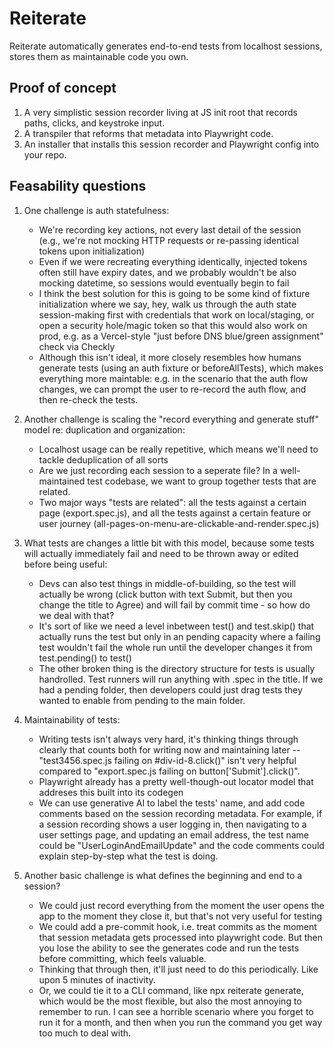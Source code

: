 # Reiterate
Reiterate automatically generates end-to-end tests from localhost sessions, stores them as maintainable code you own.

## Proof of concept
1. A very simplistic session recorder living at JS init root that records paths, clicks, and keystroke input.
2. A transpiler that reforms that metadata into Playwright code.
3. An installer that installs this session recorder and Playwright config into your repo.

## Feasability questions
1. One challenge is auth statefulness:
    - We're recording key actions, not every last detail of the session (e.g., we're not mocking HTTP requests or re-passing identical tokens upon initialization)
    - Even if we were recreating everything identically, injected tokens often still have expiry dates, and we probably wouldn't be also mocking datetime, so sessions would eventually begin to fail
    - I think the best solution for this is going to be some kind of fixture initialization where we say, hey, walk us through the auth state session-making first with credentials that work on local/staging, or open a security hole/magic token so that this would also work on prod, e.g. as a Vercel-style "just before DNS blue/green assignment" check via Checkly
    - Although this isn't ideal, it more closely resembles how humans generate tests (using an auth fixture or beforeAllTests), which makes everything more maintable: e.g. in the scenario that the auth flow changes, we can prompt the user to re-record the auth flow, and then re-check the tests.
&nbsp;

2. Another challenge is scaling the "record everything and generate stuff" model re: duplication and organization:
    - Localhost usage can be really repetitive, which means we'll need to tackle deduplication of all sorts
    - Are we just recording each session to a seperate file? In a well-maintained test codebase, we want to group together tests that are related.
    - Two major ways "tests are related": all the tests against a certain page (export.spec.js), and all the tests against a certain feature or user journey (all-pages-on-menu-are-clickable-and-render.spec.js)
&nbsp;

3. What tests are changes a little bit with this model, because some tests will actually immediately fail and need to be thrown away or edited before being useful:
    - Devs can also test things in middle-of-building, so the test will actually be wrong (click button with text Submit, but then you change the title to Agree) and will fail by commit time - so how do we deal with that?
    - It's sort of like we need a level inbetween test() and test.skip() that actually runs the test but only in an pending capacity where a failing test wouldn't fail the whole run until the developer changes it from test.pending() to test() 
    - The other broken thing is the directory structure for tests is usually handrolled. Test runners will run anything with .spec in the title. If we had a pending folder, then developers could just drag tests they wanted to enable from pending to the main folder.
&nbsp;

3. Maintainability of tests:
    - Writing tests isn't always very hard, it's thinking things through clearly that counts both for writing now and maintaining later -- "test3456.spec.js failing on #div-id-8.click()" isn't very helpful compared to "export.spec.js failing on button['Submit'].click()".
    - Playwright already has a pretty well-though-out locator model that addreses this built into its codegen
    - We can use generative AI to label the tests' name, and add code comments based on the session recording metadata. For example, if a session recording shows a user logging in, then navigating to a user settings page, and updating an email address, the test name could be "UserLoginAndEmailUpdate" and the code comments could explain step-by-step what the test is doing.
&nbsp;


4. Another basic challenge is what defines the beginning and end to a session?
    - We could just record everything from the moment the user opens the app to the moment they close it, but that's not very useful for testing
    - We could add a pre-commit hook, i.e. treat commits as the moment that session metadata gets processed into playwright code. But then you lose the ability to see the generates code and run the tests before committing, which feels valuable.
    - Thinking that through then, it'll just need to do this periodically. Like upon 5 minutes of inactivity.
    - Or, we could tie it to a CLI command, like npx reiterate generate, which would be the most flexible, but also the most annoying to remember to run. I can see a horrible scenario where you forget to run it for a month, and then when you run the command you get way too much to deal with.